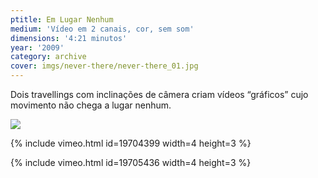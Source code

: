 ```yaml
---
ptitle: Em Lugar Nenhum
medium: 'Vídeo em 2 canais, cor, sem som'
dimensions: '4:21 minutos'
year: '2009'
category: archive
cover: imgs/never-there/never-there_01.jpg
---
```

Dois travellings com inclinações de câmera criam vídeos “gráficos” cujo movimento não chega a lugar nenhum.

![]({{site.baseurl}}/imgs/never-there/never-there_00.jpg)

{% include vimeo.html id=19704399 width=4 height=3 %}

{% include vimeo.html id=19705436 width=4 height=3 %}
